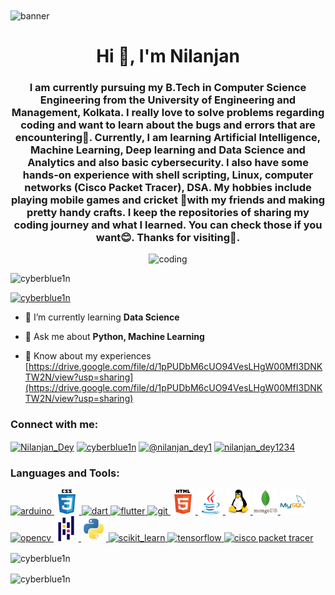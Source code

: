 <img align="Center" alt="banner" widht="500" src="https://user-images.githubusercontent.com/95478989/198955082-6e78ebb5-e1e4-49f9-8d32-6e5af3984dcd.gif">
<h1 align="center">Hi 👋, I'm Nilanjan</h1>
<h3 align="center">I am currently pursuing my B.Tech in Computer Science Engineering from the University of Engineering and Management, Kolkata. I really love to solve problems regarding coding and want to learn about the bugs and errors that are encountering🤔. Currently, I am learning Artificial Intelligence, Machine Learning, Deep learning and Data Science and Analytics and also basic cybersecurity. I also have some hands-on experience with shell scripting, Linux, computer networks (Cisco Packet Tracer), DSA. My hobbies include playing mobile games and cricket 🏏with my friends and making pretty handy crafts. I keep the repositories of sharing my coding journey and what I learned. You can check those if you want😊. Thanks for visiting🤞.</h3>
<p align ="center"><img alt="coding" width="1000" height="600" src="https://cdn.dribbble.com/users/730703/screenshots/6581243/avento.gif"></p>
<p align="left"> <img src="https://komarev.com/ghpvc/?username=cyberblue1n&label=Profile%20views&color=0e75b6&style=flat" alt="cyberblue1n" /> </p>

<p align="left"> <a href="https://github.com/ryo-ma/github-profile-trophy"><img src="https://github-profile-trophy.vercel.app/?username=cyberblue1n" alt="cyberblue1n" /></a> </p>

- 🌱 I’m currently learning **Data Science**

- 💬 Ask me about **Python, Machine Learning**

- 📄 Know about my experiences [https://drive.google.com/file/d/1pPUDbM6cUO94VesLHgW00MfI3DNKTW2N/view?usp=sharing](https://drive.google.com/file/d/1pPUDbM6cUO94VesLHgW00MfI3DNKTW2N/view?usp=sharing)

<h3 align="left">Connect with me:</h3>
<p align="left">
<a href="https://www.linkedin.com/in/nilanjan-dey-aa4878240/" target="blank"><img align="center" src="https://raw.githubusercontent.com/rahuldkjain/github-profile-readme-generator/master/src/images/icons/Social/linked-in-alt.svg" alt="Nilanjan_Dey" height="30" width="40" /></a>
<a href="" target="blank"><img align="center" src="https://raw.githubusercontent.com/rahuldkjain/github-profile-readme-generator/master/src/images/icons/Social/instagram.svg" alt="cyberblue1n" height="30" width="40" /></a>
<a href="https://www.hackerrank.com/@nilanjan_dey1" target="blank"><img align="center" src="https://raw.githubusercontent.com/rahuldkjain/github-profile-readme-generator/master/src/images/icons/Social/hackerrank.svg" alt="@nilanjan_dey1" height="30" width="40" /></a>
<a href="https://www.leetcode.com/nilanjan_dey1234" target="blank"><img align="center" src="https://raw.githubusercontent.com/rahuldkjain/github-profile-readme-generator/master/src/images/icons/Social/leet-code.svg" alt="nilanjan_dey1234" height="30" width="40" /></a>
</p>

<h3 align="left">Languages and Tools:</h3>
<p align="left"> <a href="https://www.arduino.cc/" target="_blank" rel="noreferrer"> <img src="https://cdn.worldvectorlogo.com/logos/arduino-1.svg" alt="arduino" width="40" height="40"/> </a> <a href="https://www.w3schools.com/css/" target="_blank" rel="noreferrer"> <img src="https://raw.githubusercontent.com/devicons/devicon/master/icons/css3/css3-original-wordmark.svg" alt="css3" width="40" height="40"/> </a> <a href="https://dart.dev" target="_blank" rel="noreferrer"> <img src="https://www.vectorlogo.zone/logos/dartlang/dartlang-icon.svg" alt="dart" width="40" height="40"/> </a> <a href="https://flutter.dev" target="_blank" rel="noreferrer"> <img src="https://www.vectorlogo.zone/logos/flutterio/flutterio-icon.svg" alt="flutter" width="40" height="40"/> </a> <a href="https://git-scm.com/" target="_blank" rel="noreferrer"> <img src="https://www.vectorlogo.zone/logos/git-scm/git-scm-icon.svg" alt="git" width="40" height="40"/> </a> <a href="https://www.w3.org/html/" target="_blank" rel="noreferrer"> <img src="https://raw.githubusercontent.com/devicons/devicon/master/icons/html5/html5-original-wordmark.svg" alt="html5" width="40" height="40"/> </a> <a href="https://www.java.com" target="_blank" rel="noreferrer"> <img src="https://raw.githubusercontent.com/devicons/devicon/master/icons/java/java-original.svg" alt="java" width="40" height="40"/> </a> <a href="https://www.linux.org/" target="_blank" rel="noreferrer"> <img src="https://raw.githubusercontent.com/devicons/devicon/master/icons/linux/linux-original.svg" alt="linux" width="40" height="40"/> </a> <a href="https://www.mongodb.com/" target="_blank" rel="noreferrer"> <img src="https://raw.githubusercontent.com/devicons/devicon/master/icons/mongodb/mongodb-original-wordmark.svg" alt="mongodb" width="40" height="40"/> </a> <a href="https://www.mysql.com/" target="_blank" rel="noreferrer"> <img src="https://raw.githubusercontent.com/devicons/devicon/master/icons/mysql/mysql-original-wordmark.svg" alt="mysql" width="40" height="40"/> </a> <a href="https://opencv.org/" target="_blank" rel="noreferrer"> <img src="https://www.vectorlogo.zone/logos/opencv/opencv-icon.svg" alt="opencv" width="40" height="40"/> </a> <a href="https://pandas.pydata.org/" target="_blank" rel="noreferrer"> <img src="https://raw.githubusercontent.com/devicons/devicon/2ae2a900d2f041da66e950e4d48052658d850630/icons/pandas/pandas-original.svg" alt="pandas" width="40" height="40"/> </a> <a href="https://www.python.org" target="_blank" rel="noreferrer"> <img src="https://raw.githubusercontent.com/devicons/devicon/master/icons/python/python-original.svg" alt="python" width="40" height="40"/> </a> <a href="https://scikit-learn.org/" target="_blank" rel="noreferrer"> <img src="https://upload.wikimedia.org/wikipedia/commons/0/05/Scikit_learn_logo_small.svg" alt="scikit_learn" width="40" height="40"/> </a> <a href="https://www.tensorflow.org" target="_blank" rel="noreferrer"> <img src="https://www.vectorlogo.zone/logos/tensorflow/tensorflow-icon.svg" alt="tensorflow" width="40" height="40"/> </a> <a href="https://www.netacad.com/cisco-packet-tracer" target="_blank" rel="noreferrer"> <img src="https://networkslearning.com/wp-content/uploads/2020/02/Screenshot-2020-02-15-at-15.54.25.png" alt="cisco packet tracer" width="40" height="40"/> </a></p>

<p><img align="center" src="https://github-readme-stats.vercel.app/api/top-langs?username=cyberblue1n&show_icons=true&locale=en&layout=compact" alt="cyberblue1n" /></p>

<p><img align="center" src="https://github-readme-streak-stats.herokuapp.com/?user=cyberblue1n&" alt="cyberblue1n" /></p>
